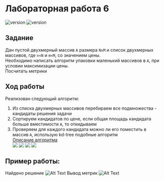 # Лабораторная работа 6
![version](https://img.shields.io/badge/Python-3.8-blue)
![version](https://img.shields.io/badge/numpy-1.19.2-yellowgreen)


## Задание
Дан пустой двухмерный массив `A` размера `NxM` и список двухмерных массивов, где `n<N` и `m<M`, со значением цены.\
Необходимо написать алгоритм упаковки маленький массивов в `A`, при условии максимизации цены.\
Посчитать метрики


## Ход работы
Реализован следующий алгоритм:
1. Из списка двухмерных массивов перебираем все подмножества - кандидаты решения задачи
2. Сортируем кандидатов по цене, если общая площадь кандидата больше вместимости `A`, то откидываем
3. Проверяем для каждого кандидата можно ли его поместить в массив `A`, использую kd-tree подобные алгоритм\
[Описание алгоритма](https://blackpawn.com/texts/lightmaps/)\
![](https://blackpawn.com/texts/lightmaps/diag01.jpg)
![](https://blackpawn.com/texts/lightmaps/diag02.jpg)
![](https://blackpawn.com/texts/lightmaps/diag03.jpg)
![](https://blackpawn.com/texts/lightmaps/diag04.gif)

## Пример работы:
Найдено решение
![Alt Text](resources/solution.png)
Вывод метрик
![Alt Text](resources/metrics.png)

